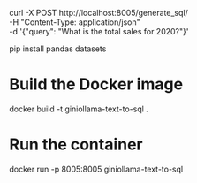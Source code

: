 curl -X POST http://localhost:8005/generate_sql/ \
  -H "Content-Type: application/json" \
  -d '{"query": "What is the total sales for 2020?"}'


pip install pandas datasets



# Build the Docker image
docker build -t giniollama-text-to-sql .

# Run the container
docker run -p 8005:8005 giniollama-text-to-sql

